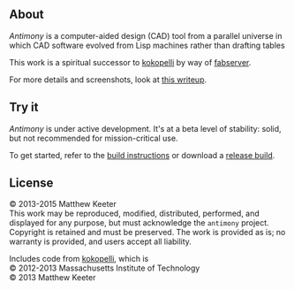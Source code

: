 ## About
*Antimony* is a computer-aided design (CAD) tool from a parallel universe
in which CAD software evolved from Lisp machines rather than drafting tables

This work is a spiritual successor to [kokopelli](https://github.com/mkeeter/kokopelli)
by way of [fabserver](http://kokompe.cba.mit.edu).

For more details and screenshots, look at [this writeup](http://mattkeeter.com/projects/antimony).

## Try it
*Antimony* is under active development.  It's at a beta level of stability:
solid, but not recommended for mission-critical use.

To get started, refer to the [build instructions](https://github.com/mkeeter/antimony/blob/develop/BUILDING.md)
or download a [release build](https://github.com/mkeeter/antimony/releases).

## License
© 2013-2015 Matthew Keeter  
This work may be reproduced, modified, distributed, performed, and displayed for any purpose, but must acknowledge the `antimony` project. Copyright is retained and must be preserved. The work is provided as is; no warranty is provided, and users accept all liability.

Includes code from [kokopelli](https://github.com/mkeeter/kokopelli), which is  
© 2012-2013 Massachusetts Institute of Technology  
© 2013 Matthew Keeter
